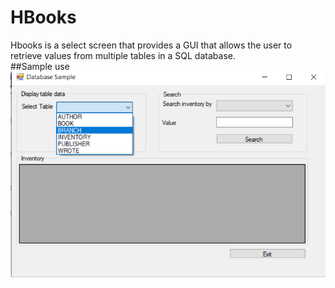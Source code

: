 # HBooks
Hbooks is a select screen that provides a GUI that allows the user to retrieve values from multiple tables in a SQL database.
<br>
##Sample use
![My Image](HBooksSample/HbooksDemo1.png)
